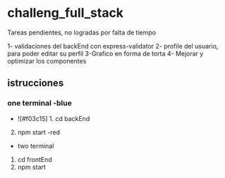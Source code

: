 # challeng_full_stack
Tareas pendientes, no logradas por falta de tiempo

1- validaciones del backEnd con express-validator
2- profile del usuario, para poder editar su perfil
3-Grafico en forma de torta 
4- Mejorar y optimizar los componentes 

## istrucciones

### one terminal -blue

- ![#f03c15] 1. cd backEnd
2. npm start -red

- two terminal

1. cd frontEnd
2. npm start
